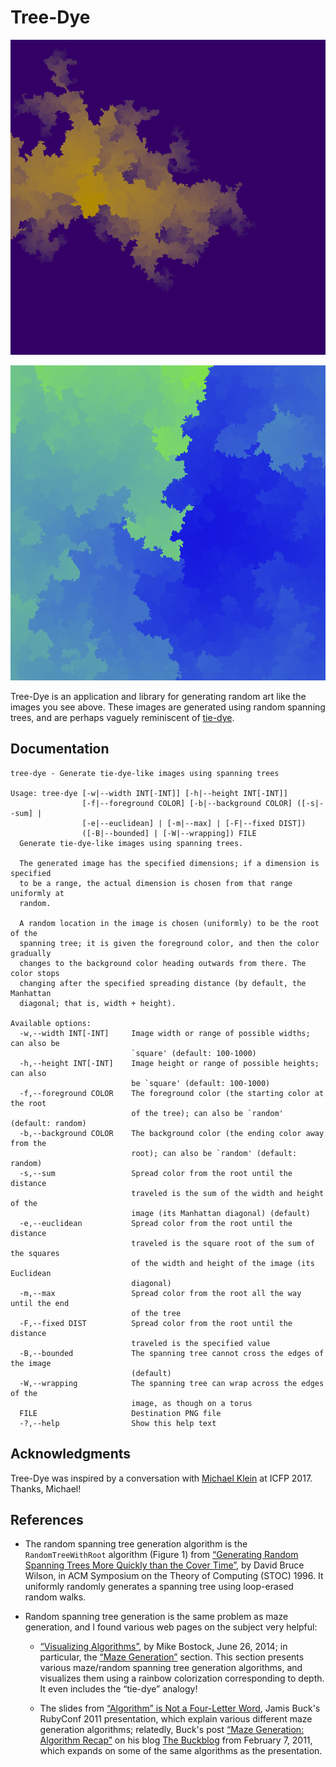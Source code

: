 # Tree-Dye

![A gold spanning tree on a deep purple background](README-art/purple-and-gold.png "Generated with `tree-dye --width 800 --height square --foreground '#B08A00' --background '#330066' --sum --bounded README-art/purple-and-gold.png`")

![A green and blue spanning tree image covering the whole canvas](README-art/full-bleed-random.png "Generated with `tree-dye -w800 -hx -m -B README-art/full-bleed-random.png` after 4 tries")

Tree-Dye is an application and library for generating random art like the images
you see above.  These images are generated using random spanning trees, and are
perhaps vaguely reminiscent of [tie-dye][].

## Documentation

```
tree-dye - Generate tie-dye-like images using spanning trees

Usage: tree-dye [-w|--width INT[-INT]] [-h|--height INT[-INT]]
                [-f|--foreground COLOR] [-b|--background COLOR] ([-s|--sum] |
                [-e|--euclidean] | [-m|--max] | [-F|--fixed DIST])
                ([-B|--bounded] | [-W|--wrapping]) FILE
  Generate tie-dye-like images using spanning trees.
  
  The generated image has the specified dimensions; if a dimension is specified
  to be a range, the actual dimension is chosen from that range uniformly at
  random.
  
  A random location in the image is chosen (uniformly) to be the root of the
  spanning tree; it is given the foreground color, and then the color gradually
  changes to the background color heading outwards from there. The color stops
  changing after the specified spreading distance (by default, the Manhattan
  diagonal; that is, width + height).

Available options:
  -w,--width INT[-INT]     Image width or range of possible widths; can also be
                           `square' (default: 100-1000)
  -h,--height INT[-INT]    Image height or range of possible heights; can also
                           be `square' (default: 100-1000)
  -f,--foreground COLOR    The foreground color (the starting color at the root
                           of the tree); can also be `random' (default: random)
  -b,--background COLOR    The background color (the ending color away from the
                           root); can also be `random' (default: random)
  -s,--sum                 Spread color from the root until the distance
                           traveled is the sum of the width and height of the
                           image (its Manhattan diagonal) (default)
  -e,--euclidean           Spread color from the root until the distance
                           traveled is the square root of the sum of the squares
                           of the width and height of the image (its Euclidean
                           diagonal)
  -m,--max                 Spread color from the root all the way until the end
                           of the tree
  -F,--fixed DIST          Spread color from the root until the distance
                           traveled is the specified value
  -B,--bounded             The spanning tree cannot cross the edges of the image
                           (default)
  -W,--wrapping            The spanning tree can wrap across the edges of the
                           image, as though on a torus
  FILE                     Destination PNG file
  -?,--help                Show this help text
```

## Acknowledgments

Tree-Dye was inspired by a conversation with [Michael Klein][] at ICFP 2017.
Thanks, Michael!

## References

* The random spanning tree generation algorithm is the `RandomTreeWithRoot`
  algorithm (Figure 1) from [“Generating Random Spanning Trees More Quickly than
  the Cover Time”][Wilson-RandomSpanningTrees], by David Bruce Wilson, in ACM
  Symposium on the Theory of Computing (STOC) 1996.  It uniformly randomly
  generates a spanning tree using loop-erased random walks.

* Random spanning tree generation is the same problem as maze generation, and I
  found various web pages on the subject very helpful:
  
  - [“Visualizing Algorithms”][Bostock-Visualizing], by Mike Bostock, June 26,
    2014; in particular, the [“Maze Generation”][Bostock-Visualizing-Mazes]
    section.  This section presents various maze/random spanning tree generation
    algorithms, and visualizes them using a rainbow colorization corresponding
    to depth.  It even includes the “tie-dye” analogy!
  
  - The slides from [“Algorithm” is Not a Four-Letter
    Word][Buck-MazeGenerationSlides], Jamis Buck's RubyConf 2011 presentation,
    which explain various different maze generation algorithms; relatedly,
    Buck's post [“Maze Generation: Algorithm Recap”][Buck-MazeGeneration] on his
    blog [The Buckblog][] from February 7, 2011, which expands on some of the
    same algorithms as the presentation.

[tie-dye]:                    https://en.wikipedia.org/wiki/Tie-dye
[Michael Klein]:              https://github.com/michaeljklein
[Wilson-RandomSpanningTrees]: https://www.cs.cmu.edu/~15859n/RelatedWork/RandomTrees-Wilson.pdf
[Bostock-Visualizing]:        https://bost.ocks.org/mike/algorithms/
[Bostock-Visualizing-Mazes]:  https://bost.ocks.org/mike/algorithms/#maze-generation
[Buck-MazeGenerationSlides]:  http://www.jamisbuck.org/presentations/rubyconf2011/index.html
[Buck-MazeGeneration]:        http://weblog.jamisbuck.org/2011/2/7/maze-generation-algorithm-recap
[The Buckblog]:               http://weblog.jamisbuck.org
